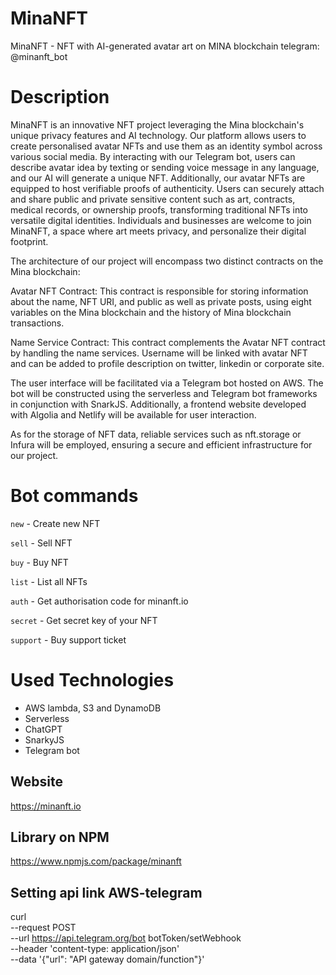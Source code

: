 # MinaNFT
MinaNFT - NFT with AI-generated avatar art on MINA blockchain
telegram: @minanft_bot

# Description

MinaNFT is an innovative NFT project leveraging the Mina blockchain's unique privacy features and AI technology. Our platform allows users to create personalised avatar NFTs and use them as an identity symbol across various social media. By interacting with our Telegram bot, users can describe avatar idea by texting or sending voice message in any language, and our AI will generate a unique NFT. Additionally, our avatar NFTs are equipped to host verifiable proofs of authenticity. Users can securely attach and share public and private sensitive content such as art, contracts, medical records, or ownership proofs, transforming traditional NFTs into versatile digital identities. Individuals and businesses are welcome to join MinaNFT, a space where art meets privacy, and personalize their digital footprint.

The architecture of our project will encompass two distinct contracts on the Mina blockchain:

Avatar NFT Contract: This contract is responsible for storing information about the name, NFT URI, and public as well as private posts, using eight variables on the Mina blockchain and the history of Mina blockchain transactions.

Name Service Contract: This contract complements the Avatar NFT contract by handling the name services. Username will be linked with avatar NFT and can be added to profile description on twitter, linkedin or corporate site.

The user interface will be facilitated via a Telegram bot hosted on AWS. The bot will be constructed using the serverless and Telegram bot frameworks in conjunction with SnarkJS. Additionally, a frontend website developed with Algolia and Netlify will be available for user interaction.

As for the storage of NFT data, reliable services such as nft.storage or Infura will be employed, ensuring a secure and efficient infrastructure for our project.

# Bot commands

```new``` 		- Create new NFT

```sell``` 		- Sell NFT

```buy``` 		- Buy NFT 		

```list``` 		- List all NFTs	

```auth``` 		- Get authorisation code for minanft.io	

```secret``` 	- Get secret key of your NFT 	

```support``` - Buy support ticket 		
 		


# Used Technologies

- AWS lambda, S3 and DynamoDB
- Serverless
- ChatGPT
- SnarkyJS
- Telegram bot

## Website
https://minanft.io

## Library on NPM
https://www.npmjs.com/package/minanft

## Setting api link AWS-telegram
curl \
  --request POST \
  --url https://api.telegram.org/bot botToken/setWebhook \
  --header 'content-type: application/json' \
  --data '{"url": "API gateway domain/function"}'
  
